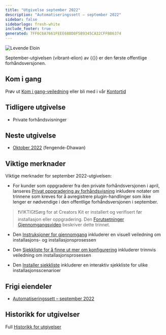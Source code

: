 ```yaml
---
title: "Utgivelse september 2022"
description: "Automatiseringssett – september 2022"
sidebar: false
sidebarlogo: fresh-white
include_footer: true
generated: 7FF6C6A7661FEEE68BD8F5B9345CA32CFFB86374
---
```


![Levende Eloin](/images/vibrant-elion.png)

September-utgivelsen (vibrant-elion) av {{<product-name>}} er den første offentlige forhåndsversjonen.

## Kom i gang

Prøv ut [Kom i gang-veiledning](/nb/get-started) eller bli med i vår [Kontortid](/nb/office-hours)

## Tidligere utgivelse

- Private forhåndsvisninger

## Neste utgivelse

- [Oktober 2022](/nb/releases/october-2022) (fengende-Dhawan)

## Viktige merknader

Viktige merknader for september 2022-utgivelsen:

- For kunder som oppgraderer fra den private forhåndsversjonen i april, lanseres [Privat oppgradering av forhåndsvisning](https://github.com/microsoft/powercat-automation-kit/blob/main/docs/private-preview-upgrade.md) inkludere notater om trinnene som kreves for å avregistrere plugin-handlinger som ikke lenger er nødvendige i den offentlige forhåndsversjonen i september.

>❗VIKTIG❗Sørg for at Creators Kit er installert og verifisert før installasjon eller oppgradering. Den [Forutsetninger Gjennomgangsvideo](https://github.com/microsoft/powercat-automation-kit/blob/main/docs/walkthrough.md) beskriver dette trinnet.

- Den [Instruksjoner for gjennomgang](https://github.com/microsoft/powercat-automation-kit/blob/main/docs/walkthrough.md) inkluderer en visuell veiledning om installasjons- og installasjonsprosessen

- Den [Sjekkliste for å finne ut mer om konfigurering](https://learn.microsoft.com/power-automate/guidance/automation-kit/setup/setup-checklist) inkluderer trinnvis veiledning om installasjonsprosessen

- Den [Installer sjekkliste](/nb/get-started/install-checklist) inkluderer en interaktiv sjekkliste for ulike installasjonsscenarioer

## Frigi eiendeler

- [Automatiseringssett – september 2022](https://github.com/microsoft/powercat-automation-kit/releases/tag/AutomationKit-September2022)

## Historikk for utgivelser

Full [Historikk for utgivelser](/nb/releases)
